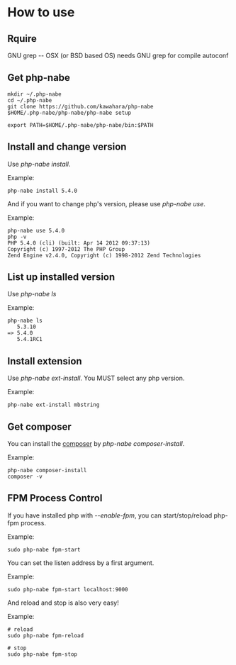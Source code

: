 How to use
==========

Rquire
-----------
GNU grep -- OSX (or BSD based OS) needs GNU grep for compile autoconf

Get php-nabe
------------

    mkdir ~/.php-nabe
    cd ~/.php-nabe
    git clone https://github.com/kawahara/php-nabe
    $HOME/.php-nabe/php-nabe/php-nabe setup

    export PATH=$HOME/.php-nabe/php-nabe/bin:$PATH

Install and change version
--------------------------

Use *php-nabe install*.

Example:

    php-nabe install 5.4.0

And if you want to change php's version,
please use *php-nabe use*.

Example:

    php-nabe use 5.4.0
    php -v
    PHP 5.4.0 (cli) (built: Apr 14 2012 09:37:13)
    Copyright (c) 1997-2012 The PHP Group
    Zend Engine v2.4.0, Copyright (c) 1998-2012 Zend Technologies

List up installed version
-------------------------

Use *php-nabe ls*

Example:

    php-nabe ls
       5.3.10
    => 5.4.0
       5.4.1RC1


Install extension
-----------------

Use *php-nabe ext-install*.
You MUST select any php version.

Example:

    php-nabe ext-install mbstring

Get composer
------------

You can install the [composer](http://getcomposer.org/) by
*php-nabe composer-install*.

Example:

    php-nabe composer-install
    composer -v

FPM Process Control
-------------------

If you have installed php with *--enable-fpm*,
you can start/stop/reload php-fpm process.

Example:

    sudo php-nabe fpm-start

You can set the listen address by a first argument.

Example:

    sudo php-nabe fpm-start localhost:9000

And reload and stop is also very easy!

Example:

    # reload
    sudo php-nabe fpm-reload

    # stop
    sudo php-nabe fpm-stop
